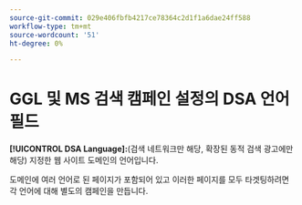 ```yaml
---
source-git-commit: 029e406fbfb4217ce78364c2d1f1a6dae24ff588
workflow-type: tm+mt
source-wordcount: '51'
ht-degree: 0%

---
```

# GGL 및 MS 검색 캠페인 설정의 DSA 언어 필드

**[!UICONTROL DSA Language]:**(검색 네트워크만 해당, 확장된 동적 검색 광고에만 해당) 지정한 웹 사이트 도메인의 언어입니다.

도메인에 여러 언어로 된 페이지가 포함되어 있고 이러한 페이지를 모두 타겟팅하려면 각 언어에 대해 별도의 캠페인을 만듭니다.
